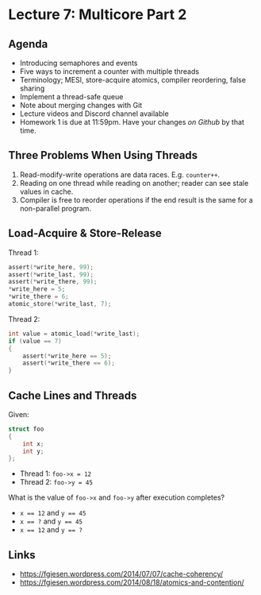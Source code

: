 # Lecture 7: Multicore Part 2

## Agenda

+ Introducing semaphores and events
+ Five ways to increment a counter with multiple threads
+ Terminology; MESI, store-acquire atomics, compiler reordering, false sharing
+ Implement a thread-safe queue
+ Note about merging changes with Git
+ Lecture videos and Discord channel available
+ Homework 1 is due at 11:59pm. Have your changes *on Github* by that time.

## Three Problems When Using Threads

1. Read-modify-write operations are data races. E.g. `counter++`.
2. Reading on one thread while reading on another; reader can see stale values in cache.
3. Compiler is free to reorder operations if the end result is the same for a non-parallel program.

## Load-Acquire & Store-Release

Thread 1:
```c
assert(*write_here, 99);
assert(*write_last, 99);
assert(*write_there, 99);
*write_here = 5;
*write_there = 6;
atomic_store(*write_last, 7);
```

Thread 2:
```c
int value = atomic_load(*write_last);
if (value == 7)
{
	assert(*write_here == 5);
	assert(*write_there == 6);
}
```

## Cache Lines and Threads

Given:

```c
struct foo
{
	int x;
	int y;
};
```

* Thread 1: `foo->x = 12`
* Thread 2: `foo->y = 45`

What is the value of `foo->x` and `foo->y` after execution completes?

* `x == 12` and `y == 45`
* `x == ?` and `y == 45`
* `x == 12` and `y == ?`

## Links

+ https://fgiesen.wordpress.com/2014/07/07/cache-coherency/
+ https://fgiesen.wordpress.com/2014/08/18/atomics-and-contention/

